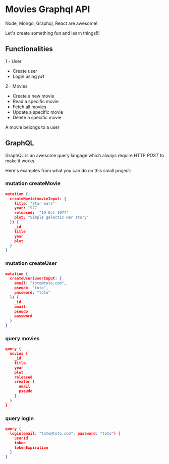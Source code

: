 # Movies Graphql API

Node, Mongo, Graphql, React are awesome!

Let's create something fun and learn things!!!

## Functionalities

1 - User

- Create user
- Login using _jwt_

2 - Movies

- Create a new movie
- Read a specific movie
- Fetch all movies
- Update a specific movie
- Delete a specific movie

A movie belongs to a user

## GraphQL

GraphQL is an awesome query langage which always require HTTP _POST_ to make it works.

Here's examples from what you can do on this small project:

### mutation createMovie

```json
mutation {
  createMovie(movieInput: {
    title: "Star wars"
    year: 1977
    released:  "19 Oct 1977"
    plot: "Simple galactic war story"
  }) {
    _id
    title
    year
    plot
  }
}
```

### mutation createUser

```json
mutation {
  createUser(userInput: {
    email: "toto@toto.com",
    pseudo: "toto",
    password: "toto"
  }) {
    _id
    email
    pseudo
    password
  }
}
```

### query movies

```json
query {
  movies {
    _id
    title
    year
    plot
    released
    creator {
      email
      pseudo
    }
  }
}
```

### query login

```json
query {
  login(email: "toto@toto.com", password: "toto") {
    userId
    token
    tokenExpiration
  }
}
```
